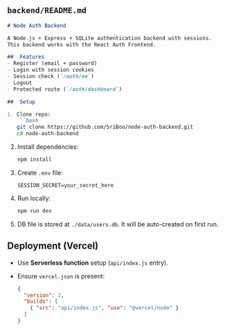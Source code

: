 ##  `backend/README.md`

```markdown
# Node Auth Backend

A Node.js + Express + SQLite authentication backend with sessions.  
This backend works with the React Auth Frontend.

##  Features
- Register (email + password)
- Login with session cookies
- Session check (`/auth/me`)
- Logout
- Protected route (`/auth/dashboard`)

##  Setup

1. Clone repo:
   ```bash
   git clone https://github.com/SriBoo/node-auth-backend.git
   cd node-auth-backend
````

2. Install dependencies:

   ```bash
   npm install
   ```

3. Create `.env` file:

   ```
   SESSION_SECRET=your_secret_here
   ```

4. Run locally:

   ```bash
   npm run dev
   ```

5. DB file is stored at `./data/users.db`.
   It will be auto-created on first run.

##  Deployment (Vercel)

* Use **Serverless function** setup (`api/index.js` entry).
* Ensure `vercel.json` is present:

  ```json
  {
    "version": 2,
    "builds": [
      { "src": "api/index.js", "use": "@vercel/node" }
    ]
  }
  ```
  